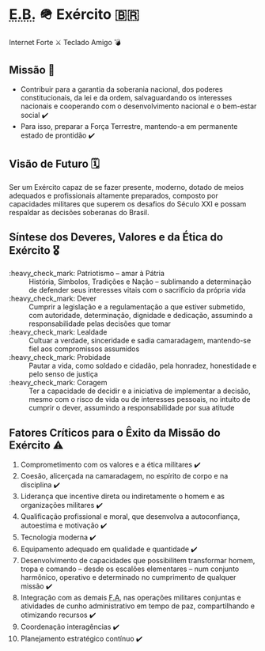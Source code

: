 # <abbr title="Exército Brasileiro" lang="pt">E.B.</abbr> :military_helmet: Exército :brazil:  
Internet Forte :crossed_swords: Teclado Amigo :bomb:

## Missão :dart:

- Contribuir para a garantia da soberania nacional, dos poderes constitucionais, da lei e da ordem, salvaguardando os interesses nacionais e cooperando com o desenvolvimento nacional e o bem-estar social :heavy_check_mark:
- Para isso, preparar a Força Terrestre, mantendo-a em permanente estado de prontidão :heavy_check_mark:

## Visão de Futuro :spiral_calendar:

Ser um Exército capaz de se fazer presente, moderno, dotado de meios adequados e profissionais altamente preparados, composto por capacidades militares que superem os desafios do Século XXI e possam respaldar as decisões soberanas do Brasil.

## Síntese dos Deveres, Valores e da Ética do Exército :medal_military:

<dl>
<dt>:heavy_check_mark: Patriotismo – amar à Pátria</dt>
<dd>História, Símbolos, Tradições e Nação – sublimando a determinação de defender seus interesses vitais com o sacrifício da própria vida</dd>
<dt>:heavy_check_mark: Dever</dt>
<dd>Cumprir a legislação e a regulamentação a que estiver submetido, com autoridade, determinação, dignidade e dedicação, assumindo a responsabilidade pelas decisões que tomar</dd>
<dt>:heavy_check_mark: Lealdade</dt>
<dd>Cultuar a verdade, sinceridade e sadia camaradagem, mantendo-se fiel aos compromissos assumidos</dd>
<dt>:heavy_check_mark: Probidade</dt>
<dd>Pautar a vida, como soldado e cidadão, pela honradez, honestidade e pelo senso de justiça</dd>
<dt>:heavy_check_mark: Coragem</dt>
<dd>Ter a capacidade de decidir e a iniciativa de implementar a decisão, mesmo com o risco de vida ou de interesses pessoais, no intuito de cumprir o dever, assumindo a responsabilidade por sua atitude</dd>
</d>

## Fatores Críticos para o Êxito da Missão do Exército :warning:

1. Comprometimento com os valores e a ética militares :heavy_check_mark:
2. Coesão, alicerçada na camaradagem, no espírito de corpo e na disciplina :heavy_check_mark:
3. Liderança que incentive direta ou indiretamente o homem e as organizações militares :heavy_check_mark:
4. Qualificação profissional e moral, que desenvolva a autoconfiança, autoestima e motivação :heavy_check_mark:
5. Tecnologia moderna :heavy_check_mark:
6. Equipamento adequado em qualidade e quantidade :heavy_check_mark:
7. Desenvolvimento de capacidades que possibilitem transformar homem, tropa e comando – desde os escalões elementares – num conjunto harmônico, operativo e determinado no cumprimento de qualquer missão :heavy_check_mark:
8. Integração com as demais <abbr title="Forças Armadas" lang="pt">F.A.</abbr> nas operações militares conjuntas e atividades de cunho administrativo em tempo de paz, compartilhando e otimizando recursos :heavy_check_mark:
9. Coordenação interagências :heavy_check_mark:
10. Planejamento estratégico contínuo :heavy_check_mark:
